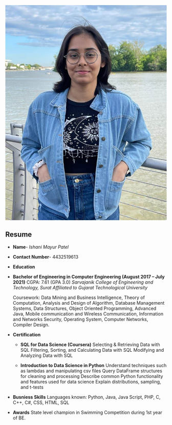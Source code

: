 ![IMG-20220530-WA0017](assignment_01/IMG-20220530-WA0017.jpg)
## Resume
* **Name**- *Ishani Mayur Patel*
* **Contact Number**- 4432519613
* **Education**
* **Bachelor of Engineering in Computer Engineering	(August 2017 – July 2021)**
  CGPA: 7.61 (GPA 3.0)
  *Sarvajanik College of Engineering and Technology, Surat Affiliated to Gujarat Technological University*

  Coursework: Data Mining and Business Intelligence, Theory of Computation, Analysis and Design of Algorithm, Database Management Systems, Data Structures, Object         Oriented Programming, Advanced Java, Mobile communication and Wireless Communication, Information and Networks Security, Operating System, Computer Networks,             Compiler Design.
* **Certification**
  * **SQL for Data Science (Coursera)**
  Selecting & Retrieving Data with SQL
  Filtering, Sorting, and Calculating Data with SQL
  Modifying and Analyzing Data with SQL
  
  * **Introduction to Data Science in Python**
  Understand techniques such as lambdas and manipulating csv files
  Query DataFrame structures for cleaning and processing
  Describe common Python functionality and features used for data science
  Explain distributions, sampling, and t-tests
  
* **Busniess Skills**
  Languages known: Python, Java, Java Script, PHP, C, C++, C#, CSS, HTML, SQL
  
* **Awards**
  State level champion in Swimming Competition during 1st year of BE.


